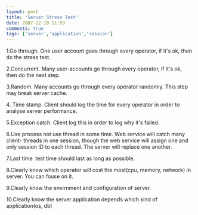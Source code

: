 ```yaml
---
layout: post
title: 'Server Stress Test'
date: 2007-12-10 11:59
comments: true
tags: ['server','application','session']
---
```


1.Go through. One user account goes through every operator, if it's ok, then
do the stress test.

2.Concurrent. Many user-accounts go through every operator, if it's ok, then
do the next step.

3.Random. Many accounts go through every operator randomly. This step may
break server cache.

4. Time stamp. Client should log the time for every operator in order to
analyse server performance.

5.Exception catch. Client log this in order to log why it's failed.

6.Use process not use thread in some time. Web service will catch many client-
threads in one session, though the web service will assign one and only
session ID to each thread. The server will replace one another.

7.Last time. test time should last as long as possible.

8.Clearly know which operator will cost the most(cpu, memory, network) in
server. You can fouse on it.

9.Clearly know the envirnment and configuration of server.

10.Clearly know the server application depends which kind of application(os,
db)


